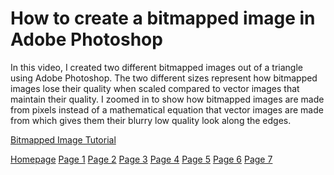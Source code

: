 # How to create a bitmapped image in Adobe Photoshop 

In this video, I created two different bitmapped images out of a triangle using Adobe Photoshop. The two different sizes represent how bitmapped images lose their quality when scaled compared to vector images that maintain their quality. I zoomed in to show how bitmapped images are made from pixels instead of a mathematical equation that vector images are made from which gives them their blurry low quality look along the edges.

[Bitmapped Image Tutorial](https://vimeo.com/654338750)

[Homepage](README.md) [Page 1](page1.md) [Page 2](page2.md) [Page 3](page3.md) [Page 4](page4.md) [Page 5](page5.md) [Page 6](page6.md) [Page 7](page7.md)
